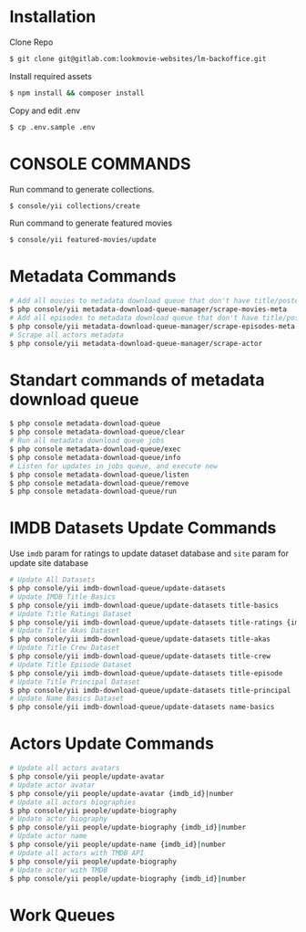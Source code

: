 # Installation
Clone Repo
```sh
$ git clone git@gitlab.com:lookmovie-websites/lm-backoffice.git
```

Install required assets
```sh
$ npm install && composer install
```
Copy and edit .env
```sh
$ cp .env.sample .env
```

# CONSOLE COMMANDS

Run command to generate collections.
```sh
$ console/yii collections/create 
```


Run command to generate featured movies
```sh
$ console/yii featured-movies/update
```

# Metadata Commands
```sh
# Add all movies to metadata download queue that don't have title/poster/backdrop etc..
$ php console/yii metadata-download-queue-manager/scrape-movies-meta 
# Add all episodes to metadata download queue that don't have title/poster/backdrop etc..
$ php console/yii metadata-download-queue-manager/scrape-episodes-meta 
# Scrape all actors metadata
$ php console/yii metadata-download-queue-manager/scrape-actor
```

# Standart commands of metadata download queue
```sh
$ php console metadata-download-queue
$ php console metadata-download-queue/clear
# Run all metadata download queue jobs 
$ php console metadata-download-queue/exec
$ php console metadata-download-queue/info
# Listen for updates in jobs queue, and execute new
$ php console metadata-download-queue/listen
$ php console metadata-download-queue/remove
$ php console metadata-download-queue/run
```

# IMDB Datasets Update Commands
Use `imdb` param for ratings to update dataset database and `site` param for update site database
```sh
# Update All Datasets
$ php console/yii imdb-download-queue/update-datasets
# Update IMDB Title Basics
$ php console/yii imdb-download-queue/update-datasets title-basics
# Update Title Ratings Dataset
$ php console/yii imdb-download-queue/update-datasets title-ratings {imdb|site}
# Update Title Akas Dataset
$ php console/yii imdb-download-queue/update-datasets title-akas
# Update Title Crew Dataset
$ php console/yii imdb-download-queue/update-datasets title-crew
# Update Title Episode Dataset
$ php console/yii imdb-download-queue/update-datasets title-episode
# Update Title Principal Dataset
$ php console/yii imdb-download-queue/update-datasets title-principal
# Update Name Basics Dataset
$ php console/yii imdb-download-queue/update-datasets name-basics
```

# Actors Update Commands
```sh
# Update all actors avatars 
$ php console/yii people/update-avatar
# Update actor avatar 
$ php console/yii people/update-avatar {imdb_id}|number
# Update all actors biographies 
$ php console/yii people/update-biography
# Update actor biography 
$ php console/yii people/update-biography {imdb_id}|number
# Update actor name 
$ php console/yii people/update-name {imdb_id}|number
# Update all actors with TMDB API 
$ php console/yii people/update-biography
# Update actor with TMDB 
$ php console/yii people/update-biography {imdb_id}|number
```

# Work Queues
